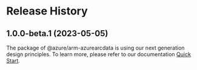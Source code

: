 # Release History
    
## 1.0.0-beta.1 (2023-05-05)

The package of @azure/arm-azurearcdata is using our next generation design principles. To learn more, please refer to our documentation [Quick Start](https://aka.ms/js-track2-quickstart).
